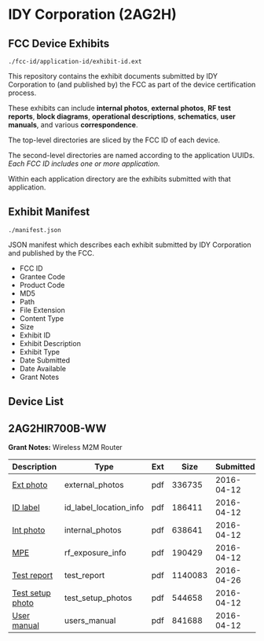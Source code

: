 # IDY Corporation (2AG2H)
## FCC Device Exhibits

```
./fcc-id/application-id/exhibit-id.ext
```

This repository contains the exhibit documents submitted by IDY Corporation to (and published by) the FCC as part of the device certification process.

These exhibits can include **internal photos**, **external photos**, **RF test reports**, **block diagrams**, **operational descriptions**, **schematics**, **user manuals**, and various **correspondence**.

The top-level directories are sliced by the FCC ID of each device.

The second-level directories are named according to the application UUIDs. *Each FCC ID includes one or more application.*

Within each application directory are the exhibits submitted with that application. 

## Exhibit Manifest

```
./manifest.json
```

JSON manifest which describes each exhibit submitted by IDY Corporation and published by the FCC.

- FCC ID
- Grantee Code
- Product Code
- MD5
- Path
- File Extension
- Content Type
- Size
- Exhibit ID
- Exhibit Description
- Exhibit Type
- Date Submitted
- Date Available
- Grant Notes

## Device List
## 2AG2HIR700B-WW
**Grant Notes:** Wireless M2M Router

| Description | Type | Ext | Size | Submitted | Available |
| ----------- | ---- | --- | ---- | --------- | --------- |
| [Ext photo](2AG2HIR700B-WW/c9939a202e88587bf2adda19003fab05/2956153.pdf) | external_photos | pdf | 336735 | 2016-04-12 | 2016-04-19 |
| [ID label](2AG2HIR700B-WW/c9939a202e88587bf2adda19003fab05/2956155.pdf) | id_label_location_info | pdf | 186411 | 2016-04-12 | 2016-04-19 |
| [Int photo](2AG2HIR700B-WW/c9939a202e88587bf2adda19003fab05/2956154.pdf) | internal_photos | pdf | 638641 | 2016-04-12 | 2016-04-19 |
| [MPE](2AG2HIR700B-WW/c9939a202e88587bf2adda19003fab05/2956150.pdf) | rf_exposure_info | pdf | 190429 | 2016-04-12 | 2016-04-19 |
| [Test report](2AG2HIR700B-WW/c9939a202e88587bf2adda19003fab05/2971205.pdf) | test_report | pdf | 1140083 | 2016-04-26 | 2016-04-19 |
| [Test setup photo](2AG2HIR700B-WW/c9939a202e88587bf2adda19003fab05/2956152.pdf) | test_setup_photos | pdf | 544658 | 2016-04-12 | 2016-04-19 |
| [User manual](2AG2HIR700B-WW/c9939a202e88587bf2adda19003fab05/2956156.pdf) | users_manual | pdf | 841688 | 2016-04-12 | 2016-04-19 |
